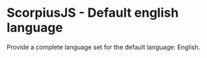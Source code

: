 # ScorpiusJS - Default english language
Provide a complete language set for the default language: English.
